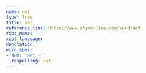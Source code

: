 ```yaml
---
name: net
type: free
title: net
reference_link: https://www.etymonline.com/word/net
root_name: 
root_language: 
denotation: 
word_sums:
- sum: 'Net + '
  respelling: net
---
```

